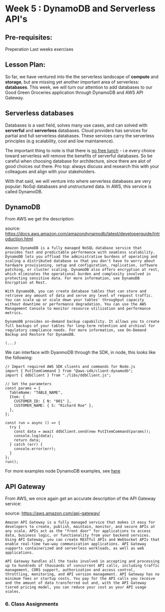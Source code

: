 # Week 5 : DynamoDB and Serverless API's

## Pre-requisites:

Preperation
Last weeks exercises

## Lesson Plan:

So far, we have ventured into the the serverless landscape of **compute** and **storage**, but are missing yet another important area of serverless: **databases**. This week, we will turn our attention to add databases to our Good Green Groceries application through DynamoDB and AWS API Gateway.

## Serverless databases

Databases is a vast field, solves many use cases, and can solved with **serverful** and **serverless** databases. Cloud providers has services for partial and full serverless databases. These services carry the serverless principles (e.g scalability, cost and low maintanence).

The important thing to note is that there is [no free lunch](https://en.wikipedia.org/wiki/There_ain%27t_no_such_thing_as_a_free_lunch) - i.e every choice toward serverless will remove the benefits of serverful databases. So be careful when choosing database for architecture, since there are alot of good choices out there. Pro top: always discuss and research this with your colleagues and align with your stakeholders.

With that said, we will venture into where serverless databases are very popular: NoSql databases and unstructured data. In AWS, this service is called DynamoDB.

## DynamoDB

From AWS we get the description:

source: https://docs.aws.amazon.com/amazondynamodb/latest/developerguide/Introduction.html

```
Amazon DynamoDB is a fully managed NoSQL database service that provides fast and predictable performance with seamless scalability. DynamoDB lets you offload the administrative burdens of operating and scaling a distributed database so that you don't have to worry about hardware provisioning, setup and configuration, replication, software patching, or cluster scaling. DynamoDB also offers encryption at rest, which eliminates the operational burden and complexity involved in protecting sensitive data. For more information, see DynamoDB Encryption at Rest.

With DynamoDB, you can create database tables that can store and retrieve any amount of data and serve any level of request traffic. You can scale up or scale down your tables' throughput capacity without downtime or performance degradation. You can use the AWS Management Console to monitor resource utilization and performance metrics.

DynamoDB provides on-demand backup capability. It allows you to create full backups of your tables for long-term retention and archival for regulatory compliance needs. For more information, see On-Demand Backup and Restore for DynamoDB.

(...)

```

We can interface with DyanmoDB through the SDK, in node, this looks like the following:

```
// Import required AWS SDK clients and commands for Node.js
import { PutItemCommand } from "@aws-sdk/client-dynamodb";
import { ddbClient } from "./libs/ddbClient.js";

// Set the parameters
const params = {
  TableName: "TABLE_NAME",
  Item: {
    CUSTOMER_ID: { N: "001" },
    CUSTOMER_NAME: { S: "Richard Roe" },
  },
};

const run = async () => {
  try {
    const data = await ddbClient.send(new PutItemCommand(params));
    console.log(data);
    return data;
  } catch (err) {
    console.error(err);
  }
};
run();
```

For more examples node DynamoDB examples, see [here](https://docs.aws.amazon.com/sdk-for-javascript/v3/developer-guide/dynamodb-example-table-read-write.html)

## API Gateway

From AWS, we once again get an accurate description of the API Gateway service:

source: https://aws.amazon.com/api-gateway/

```
Amazon API Gateway is a fully managed service that makes it easy for developers to create, publish, maintain, monitor, and secure APIs at any scale. APIs act as the "front door" for applications to access data, business logic, or functionality from your backend services. Using API Gateway, you can create RESTful APIs and WebSocket APIs that enable real-time two-way communication applications. API Gateway supports containerized and serverless workloads, as well as web applications.

API Gateway handles all the tasks involved in accepting and processing up to hundreds of thousands of concurrent API calls, including traffic management, CORS support, authorization and access control, throttling, monitoring, and API version management. API Gateway has no minimum fees or startup costs. You pay for the API calls you receive and the amount of data transferred out and, with the API Gateway tiered pricing model, you can reduce your cost as your API usage scales.
```

### 6. Class Assignments
